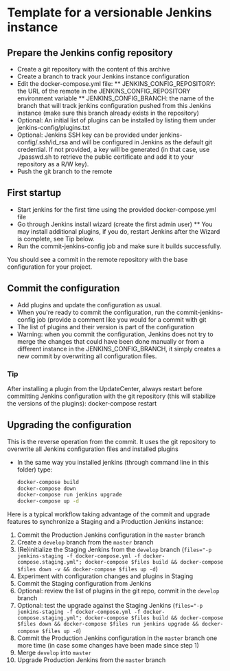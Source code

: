 Template for a versionable Jenkins instance
===========================================

Prepare the Jenkins config repository
------------
* Create a git repository with the content of this archive
* Create a branch to track your Jenkins instance configuration
* Edit the docker-compose.yml file:
** JENKINS_CONFIG_REPOSITORY: the URL of the remote in the JENKINS_CONFIG_REPOSITORY environment variable
** JENKINS_CONFIG_BRANCH: the name of the branch that will track jenkins configuration pushed from this Jenkins instance (make sure this branch already exists in the repository)
* Optional: An initial list of plugins can be installed by listing them under jenkins-config/plugins.txt
* Optional: Jenkins SSH key can be provided under jenkins-config/.ssh/id_rsa and will be configured in Jenkins as the default git credential. If not provided, a key will be generated (in that case, use ./passwd.sh to retrieve the public certificate and add it to your repository as a R/W key).
* Push the git branch to the remote

First startup
-------------
* Start jenkins for the first time using the provided docker-compose.yml file
* Go through Jenkins install wizard (create the first admin user)
** You may install additional plugins, if you do, restart Jenkins after the Wizard is complete, see Tip below.
* Run the commit-jenkins-config job and make sure it builds successfully.

You should see a commit in the remote repository with the base configuration for your project.

Commit the configuration
------------------------

* Add plugins and update the configuration as usual.
* When you're ready to commit the configuration, run the commit-jenkins-config job (provide a comment like you would for a commit with git
* The list of plugins and their version is part of the configuration
* Warning: when you commit the configuration, Jenkins does not try to merge the changes that could have been done manually or from a different instance in the JENKINS_CONFIG_BRANCH, it simply creates a new commit by overwriting all configuration files.

### Tip
After installing a plugin from the UpdateCenter, always restart before committing Jenkins configuration with the git repository (this will stabilize the versions of the plugins): docker-compose restart


Upgrading the configuration
---------------------------

This is the reverse operation from the commit. It uses the git repository to overwrite all Jenkins configuration files and installed plugins

* In the same way you installed jenkins (through command line in this folder) type:

	```bash
	docker-compose build
	docker-compose down
	docker-compose run jenkins upgrade
	docker-compose up -d
	```

Here is a typical workflow taking advantage of the commit and upgrade features to synchronize a Staging and a Production Jenkins instance:

1. Commit the Production Jenkins configuration in the `master` branch
2. Create a `develop` branch from the `master` branch
3. (Re)initialize the Staging Jenkins from the `develop` branch (`files="-p jenkins-staging -f docker-compose.yml -f docker-compose.staging.yml"; docker-compose $files build && docker-compose $files down -v && docker-compose $files up -d`)
4. Experiment with configuration changes and plugins in Staging
5. Commit the Staging configuration from Jenkins
6. Optional: review the list of plugins in the git repo, commit in the `develop` branch
7. Optional: test the upgrade against the Staging Jenkins (`files="-p jenkins-staging -f docker-compose.yml -f docker-compose.staging.yml"; docker-compose $files build && docker-compose $files down && docker-compose $files run jenkins upgrade && docker-compose $files up -d`)
8. Commit the Production Jenkins configuration in the `master` branch one more time (in case some changes have been made since step 1)
9. Merge `develop` into `master`
10. Upgrade Production Jenkins from the `master` branch

